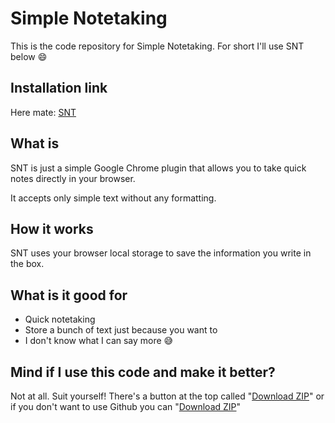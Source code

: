 # Simple Notetaking
This is the code repository for Simple Notetaking. For short I'll use SNT below :smile:

## Installation link
Here mate: [SNT](https://goo.gl/RNiFFj)

## What is
SNT is just a simple Google Chrome plugin that allows you to take quick notes directly in your browser.

It accepts only simple text without any formatting.

## How it works
SNT uses your browser local storage to save the information you write in the box.

## What is it good for
- Quick notetaking
- Store a bunch of text just because you want to
- I don't know what I can say more :sweat_smile:

## Mind if I use this code and make it better?
Not at all. Suit yourself! There's a button at the top called "[Download ZIP](https://github.com/rafaelcpalmeida/Simple-Notetaking#fork-destination-box)" or if you don't want to use Github you can "[Download ZIP](https://github.com/rafaelcpalmeida/Simple-Notetaking/zipball/master/)"